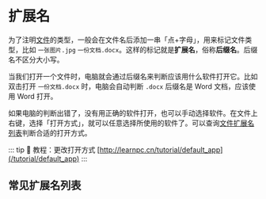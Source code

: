 # 扩展名

为了注明[文件](/concept/file)的类型，一般会在文件名后添加一串「点+字母」，用来标记文件类型，比如 `一张图片.jpg` `一份文档.docx`。这样的标记就是**扩展名**，俗称**后缀名**。后缀名不区分大小写。

<!--@include: @/template/can_not_see_file_extension.md-->

当我们打开一个文件时，电脑就会通过后缀名来判断应该用什么软件打开它。比如双击打开 `一份文档.docx` 时，电脑会自动判断 `.docx` 后缀名是 Word 文档，应该使用 Word 打开。

如果电脑的判断出错了，没有用正确的软件打开，也可以手动选择软件。在文件上右键，选择「打开方式」，就可以任意选择所使用的软件了。可以查询[文件扩展名列表](#常见扩展名列表)判断合适的打开方式。

::: tip :link: 教程：更改打开方式
[http://learnpc.cn/tutorial/default_app](/tutorial/default_app)
:::

## 常见扩展名列表

<!--@include: @/template/file_extension_list.md-->